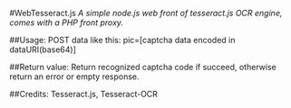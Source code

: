 #WebTesseract.js
*A simple node.js web front of tesseract.js OCR engine, comes with a PHP front proxy.*

##Usage: 
POST data like this: pic=[captcha data encoded in dataURI(base64)]

##Return value:
Return recognized captcha code if succeed, otherwise return an error or empty response.

##Credits:
Tesseract.js, Tesseract-OCR